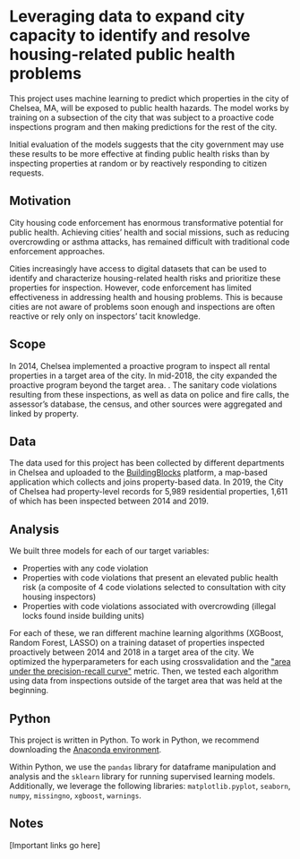 #  Leveraging data to expand city capacity to identify and resolve housing-related public health problems

This project uses machine learning to predict which properties in the city of Chelsea, MA, will be exposed to public health hazards. The model works by training on a subsection of the city that was subject to a proactive code inspections program and then making predictions for the rest of the city.

Initial evaluation of the models suggests that the city government may use these results to be more effective at finding public health risks than by inspecting properties at random or by reactively responding to citizen requests.

## Motivation

 City housing code enforcement has enormous transformative potential for public health. Achieving cities’ health and social missions, such as reducing overcrowding or asthma attacks, has remained difficult with traditional code enforcement approaches. 
 
 Cities increasingly have access to digital datasets that can be used to identify and characterize housing-related health risks and prioritize these properties for inspection. However, code enforcement has limited effectiveness in addressing health and housing problems. This is because cities are not aware of problems soon enough and inspections are often reactive or rely only on inspectors’ tacit knowledge.
 
 ## Scope

In 2014, Chelsea implemented a proactive program to inspect all rental properties in a target area of the city. In mid-2018, the city expanded the proactive program beyond the target area. . The sanitary code violations resulting from these inspections, as well as data on police and fire calls, the assessor’s database, the census, and other sources were aggregated and linked by property.

## Data

The data used for this project has been collected by different departments in Chelsea and uploaded to the [BuildingBlocks](https://www.tolemi.com/buildingblocks/)  platform, a map-based application which collects and joins property-based data. In 2019, the City of Chelsea had property-level records for 5,989 residential properties, 1,611 of which has been inspected between 2014 and 2019.

## Analysis

We built three models for each of our target variables:
*	Properties with any code violation
*	Properties with code violations that present an elevated public health risk (a composite of 4 code violations selected to consultation with city housing inspectors) 
*	Properties with code violations associated with overcrowding (illegal locks found inside building units)

For each of these, we ran different machine learning algorithms (XGBoost, Random Forest, LASSO) on a training dataset of properties inspected proactively between 2014 and 2018 in a target area of the city. We optimized the hyperparameters for each using crossvalidation and the ["area under the precision-recall curve"](https://scikit-learn.org/stable/auto_examples/model_selection/plot_precision_recall.html) metric. Then, we tested each algorithm using data from inspections outside of the target area that was held at the beginning.


## Python

This project is written in Python. To work in Python, we recommend downloading the 
[Anaconda environment](https://docs.anaconda.com/anaconda/install/).

Within Python, we use the `pandas` library for dataframe manipulation and analysis and the `sklearn` library for running supervised learning models. Additionally, we leverage the following libraries: `matplotlib.pyplot`, `seaborn`, `numpy`, `missingno`, `xgboost`, `warnings`.


## Notes

[Important links go here]
